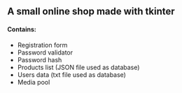 ## A small online shop made with tkinter 
#### Contains: 
- Registration form
- Password validator
- Password hash
- Products list (JSON file used as database)
- Users data (txt file used as database)
- Media pool
